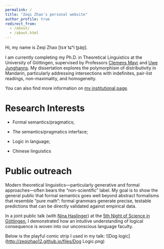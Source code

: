 ```yaml
---
permalink: /
title: "Zeqi Zhao's personal website"
author_profile: true
redirect_from: 
  - /about/
  - /about.html
---
```

Hi, my name is Zeqi Zhao [tsɤ́ tɕʰí ʈʂàʊ̯].

I am currently completing my Ph.D. in Theoretical Linguistics at the University of Göttingen, supervised by Professors
[Clemens Mayr](https://www.uni-goettingen.de/de/clemens+steiner-mayr/569384.html) and [Uwe Junghanns](https://www.uni-goettingen.de/en/153074.html). My dissertation explores the polymorphism of distributivity in Mandarin, particularly addressing intersections with indefinites, pair-list readings, non-maximality, and homogeneity.

You can also find more information on [my institutional page](https://www.uni-goettingen.de/de/zeqi+zhao/676254.html).

Research Interests
======
* Formal semantics/pragmatics;
  
* The semantics/pragmatics interface;

* Logic in language;

* Chinese linguistics

Public outreach
======
Modern theoretical linguistics—particularly generative and formal approaches—often bears the “non-scientific” label. My goal is to show the general public that formal semantics goes well beyond abstract formalisms that resemble “pure math”: formal grammars generate precise, testable predictions that can be directly validated against empirical data.

In a joint public talk (with [Nina Haslinger](http://www.ninahaslinger.net/index.html)) at the [5th Night of Science in Göttingen](https://uni-goettingen.de/en/664093.html), I demonstrated how an intuitive understanding of logical consequence is woven into our unconscious language faculty.

Below is the playful comic strip I used in my talk:
![Dog logic](http://zeqizhao12.github.io/files/Dog Logic.png)

